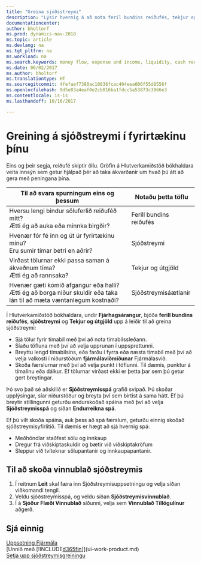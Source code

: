 ```yaml
---
title: "Greina sjóðsstreymi"
description: "Lýsir hvernig á að nota feril bundins reiðufés, tekjur og útgjöld, sjóðstreymi og sjóðstreymisspá myndrit til að greina fortíð og framtíð streymi peninga inn og út úr fyrirtækinu þínu."
documentationcenter: 
author: bholtorf
ms.prod: dynamics-nav-2018
ms.topic: article
ms.devlang: na
ms.tgt_pltfrm: na
ms.workload: na
ms.search.keywords: money flow, expense and income, liquidity, cash receipts minus cash payments, Cartera
ms.date: 06/02/2017
ms.author: bholtorf
ms.translationtype: HT
ms.sourcegitcommit: 4fefaef7380ac10836fcac404eea006f55d8556f
ms.openlocfilehash: 9d5e83a4eaf0e2cb016ba1fdcc5a53873c3966e3
ms.contentlocale: is-is
ms.lasthandoff: 10/16/2017

---
```

# <a name="analyzing-cash-flow-in-your-company"></a>Greining á sjóðstreymi í fyrirtækinu þínu
Eins og þeir segja, reiðufé skiptir öllu. Gröfin á Hlutverkamiðstöð bókhaldara veita innsýn sem getur hjálpað þér að taka ákvarðanir um hvað þú átt að gera með peningana þína.  

| Til að svara spurningum eins og þessum | Notaðu þetta töflu |
| --- | --- |
| Hversu lengi bindur söluferlið reiðuféð mitt?</br> Ætti ég að auka eða minnka birgðir? |Ferill bundins reiðufés |
| Hvenær fór fé inn og út úr fyrirtækinu mínu?</br> Eru sumir tímar betri en aðrir? |Sjóðstreymi |
| Virðast tölurnar ekki passa saman á ákveðnum tíma?</br> Ætti ég að rannsaka? |Tekjur og útgjöld |
| Hvenær gæti komið afgangur eða halli?</br> Ætti ég að borga niður skuldir eða taka lán til að mæta væntanlegum kostnaði? |Sjóðstreymisáætlanir |

Í Hlutverkamiðstöð bókhaldara, undir **Fjárhagsárangur**, bjóða **ferill bundins reiðufés**, **sjóðstreymi** og **Tekjur og útgjöld** upp á leiðir til að greina sjóðstreymi:  

* Sjá tölur fyrir tímabil með því að nota tímabilssleðann.  
* Síaðu töfluna með því að velja upprunan í uppsprettunni.  
* Breyttu lengd tímabilsins, eða farðu í fyrra eða næsta tímabil með því að velja valkosti í niðurstöðum **fjármálaviðmiðunar** Fjármálasvið.  
* Skoða færslurnar með því að velja punkt í töflunni. Til dæmis, punktur á tímalínu eða dálkur. Ef tölurnar virðast ekki er þetta þar sem þú getur gert breytingar.  

Þó svo það sé aðskilið er **Sjóðstreymisspá** grafið svipað. Þú skoðar upplýsingar, síar niðurstöður og breyta því sem birtist á sama hátt. Ef þú breytir stillingunni geturðu endurskoðað spáina með því að velja **Sjóðstreymisspá** og síðan **Endurreikna spá**.

Ef þú vilt skoða spáina, auk þess að spá færslum, geturðu einnig skoðað sjóðstreymisyfirlitið. Til dæmis er hægt að sjá hvernig spá:

* Meðhöndlar staðfest sölu og innkaup  
* Dregur frá viðskiptaskuldir og bætir við viðskiptakröfum  
* Sleppur við tvíteknar sölupantanir og innkaupapantanir.  

## <a name="to-view-a-cash-flow-worksheet"></a>Til að skoða vinnublað sjóðstreymis
1. Í reitnum **Leit** skal færa inn Sjóðstreymisuppsetningu og velja síðan viðkomandi tengil.  
2. Veldu sjóðstreymisspá, og veldu síðan **Sjóðstreymisvinnublað**.  
3. Í á **Sjóður Flæði Vinnublað** síðunni, velja sem **Vinnublað Tillögulínur** aðgerð.  

## <a name="see-also"></a>Sjá einnig
[Uppsetning Fjármála](finance-setup-finance.md)  
[Unnið með [!INCLUDE[d365fin](includes/d365fin_md.md)]](ui-work-product.md)  
[Setja upp sjóðstreymisgreiningu](finance-setup-cash-flow-analyses.md)  


